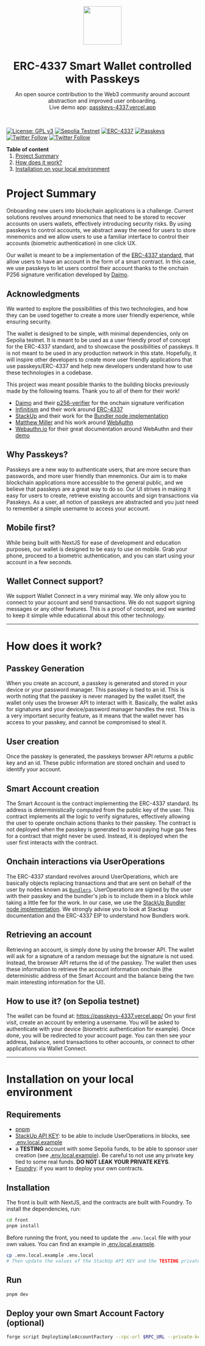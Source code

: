 <div align="center">
<img src="https://passkeys-4337.vercel.app/favicon.ico" width="100"/>
<h1 align="center" style="margin-bottom: 0">ERC-4337 Smart Wallet controlled with Passkeys</h1>
<p align="center">An open source contribution to the Web3 community around account abstraction and improved user onboarding.</br>
Live demo app: <a href="https://passkeys-4337.vercel.app" target="_blank">passkeys-4337.vercel.app</a></p>
</div>
</br>

[![License: GPL v3](https://img.shields.io/badge/License-GPLv3-red.svg)](https://www.gnu.org/licenses/gpl-3.0)
[![Sepolia Testnet](https://img.shields.io/badge/Sepolia%20testnet-blue?&label=deployed%20on)](https://passkeys-4337.vercel.app/)
[![ERC-4337](https://img.shields.io/badge/4337-teal?&label=ERC)](https://passkeys-4337.vercel.app/)
[![Passkeys](https://img.shields.io/badge/Passkeys-teal?&label=Auth)](https://w3c.github.io/webauthn/)</br>
[![Twitter Follow](https://img.shields.io/twitter/follow/BigQ?style=social)](https://twitter.com/big_q__)
[![Twitter Follow](https://img.shields.io/twitter/follow/ben.anoufa.eth?style=social)](https://twitter.com/Baoufa)

<div>
<p style="margin: 0"><b>Table of content</b></p>
<ol style="margin: 0">
  <li><a href="#project-summary">Project Summary</a></li>
  <li><a href="#how-does-it-work">How does it work?</a></li>
  <li><a href="#installation-on-your-local-environment">Installation on your local environment</a></li>
</ol>
</div>

# Project Summary

Onboarding new users into blockchain applications is a challenge. Current solutions revolves around mnemonics that need to be stored to recover accounts on users wallets, effectively introducing security risks. By using passkeys to control accounts, we abstract away the need for users to store mnemonics and we allow users to use a familiar interface to control their accounts (biometric authentication) in one click UX.

Our wallet is meant to be a implementation of the [ERC-4337 standard](https://github.com/eth-infinitism/account-abstraction), that allow users to have an account in the form of a smart contract. In this case, we use passkeys to let users control their account thanks to the onchain P256 signature verification developed by [Daimo](https://github.com/daimo-eth/p256-verifier).

## Acknowledgments

We wanted to explore the possibilities of this two technologies, and how they can be used together to create a more user friendly experience, while ensuring security.

The wallet is designed to be simple, with minimal dependencies, only on Sepolia testnet. It is meant to be used as a user friendly proof of concept for the ERC-4337 standard, and to showcase the possibilities of passkeys. It is not meant to be used in any production network in this state. Hopefully, it will inspire other developers to create more user friendly applications that use passkeys/ERC-4337 and help new developers understand how to use these technologies in a codebase.

This project was meant possible thanks to the building blocks previously made by the following teams. Thank you to all of them for their work!

- [Daimo](https://github.com/daimo-eth) and their [p256-verifier](https://github.com/daimo-eth/p256-verifier) for the onchain signature verification
- [Infinitism](https://github.com/eth-infinitism/) and their work around [ERC-4337](https://eips.ethereum.org/EIPS/eip-4337)
- [StackUp](https://www.stackup.sh/) and their work for the [Bundler node implementation](https://docs.stackup.sh/)
- [Matthew Miller](https://twitter.com/iamkale) and his work around [WebAuthn](https://github.com/MasterKale/SimpleWebAuthn)
- [Webauthn.io](https://webauthn.guide/) for their great documentation around WebAuthn and their [demo](https://webauthn.io/)

## Why Passkeys?

Passkeys are a new way to authenticate users, that are more secure than passwords, and more user friendly than mnemonics. Our aim is to make blockchain applications more accessible to the general public, and we believe that passkeys are a great way to do so. Our UI strives in making it easy for users to create, retrieve existing accounts and sign transactions via Passkeys. As a user, all notion of passkeys are abstracted and you just need to remember a simple username to access your account.

## Mobile first?

While being built with NextJS for ease of development and education purposes, our wallet is designed to be easy to use on mobile. Grab your phone, proceed to a biometric authentication, and you can start using your account in a few seconds.

## Wallet Connect support?

We support Wallet Connect in a very minimal way. We only allow you to connect to your account and send transactions. We do not support signing messages or any other features. This is a proof of concept, and we wanted to keep it simple while educational about this other technology.

---

# How does it work?

## Passkey Generation

When you create an account, a passkey is generated and stored in your device or your password manager. This passkey is tied to an id. This is worth noting that the passkey is never managed by the wallet itself, the wallet only uses the browser API to interact with it. Basically, the wallet asks for signatures and your device/password manager handles the rest. This is a very important security feature, as it means that the wallet never has access to your passkey, and cannot be compromised to steal it.

## User creation

Once the passkey is generated, the passkeys browser API returns a public key and an id. These public information are stored onchain and used to identify your account.

## Smart Account creation

The Smart Account is the contract implementing the ERC-4337 standard. Its address is deterministically computed from the public key of the user. This contract implements all the logic to verify signatures, effectively allowing the user to operate onchain actions thanks to their passkey. The contract is not deployed when the passkey is generated to avoid paying huge gas fees for a contract that might never be used. Instead, it is deployed when the user first interacts with the contract.

## Onchain interactions via UserOperations

The ERC-4337 standard revolves around UserOperations, which are basically objects replacing transactions and that are sent on behalf of the user by nodes known as [`Bundlers`](https://docs.stackup.sh/docs/erc-4337-bundler#:~:text=In%20ERC%2D4337%2C%20a%20Bundler,work%20on%20any%20EVM%20network.). UserOperations are signed by the user with their passkey and the bundler's job is to include them in a block while taking a little fee for the work. In our case, we use the [StackUp Bundler node implementation](https://docs.stackup.sh/). We strongly advise you to look at Stackup documentation and the ERC-4337 EIP to understand how Bundlers work.

## Retrieving an account

Retrieving an account, is simply done by using the browser API. The wallet will ask for a signature of a random message but the signature is not used. Instead, the browser API returns the id of the passkey. The wallet then uses these information to retrieve the account information onchain (the deterministic address of the Smart Account and the balance being the two main interesting information for the UI).

## How to use it? (on Sepolia testnet)

The wallet can be found at: https://passkeys-4337.vercel.app/
On your first visit, create an account by entering a username. You will be asked to authenticate with your device (biometric authentication for example). Once done, you will be redirected to your account page. You can then see your address, balance, send transactions to other accounts, or connect to other applications via Wallet Connect.

---

# Installation on your local environment

## Requirements

- [pnpm](https://pnpm.io/installation)
- [StackUp API KEY](https://app.stackup.sh/sign-in): to be able to include UserOperations in blocks, see [.env.local.example](./front/.env.local.example)
- a **TESTING** account with some Sepolia funds, to be able to sponsor user creation (see [.env.local.example](./front/.env.local.example)). Be careful to not use any private key tied to some real funds. **DO NOT LEAK YOUR PRIVATE KEYS**.
- [Foundry](https://book.getfoundry.sh/getting-started/installation): if you want to deploy your own contracts.

## Installation

The front is built with NextJS, and the contracts are built with Foundry. To install the dependencies, run:

```bash
cd front
pnpm install
```

Before running the front, you need to update the `.env.local` file with your own values. You can find an example in [.env.local.example](./front/.env.local.example).

```bash
cp .env.local.example .env.local
# Then update the values of the StackUp API KEY and the TESTING private key
```

## Run

```bash
pnpm dev
```

## Deploy your own Smart Account Factory (optional)

```bash
forge script DeploySimpleAccountFactory --rpc-url $RPC_URL --private-key $PRIVATE_KEY  --etherscan-api-key $ETHERSCAN_API_KEY --verify --slow --broadcast
```
